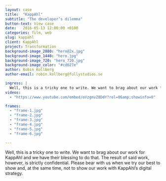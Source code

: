 ```yaml
---
layout: case
title:  "KappAhl"
subtitle: "The developer’s dilemma"
button-text: View case
date:   2016-05-13 12:00:00 +0100
categories: film, web
slug: kappahl
client: KappAhl
project: Transformation
background-image_2880: "hero@2x.jpg"
background-image_1440: "hero.jpg"
background-image_720: "hero_720.jpg"
background-image_color: "#cd627e"
author: Robin Kollberg
author-email: robin.kollberg@fullystudios.se

ingress: |
  Well, this is a tricky one to write. We want to brag about our work for KappAhl and we have their blessing to do that. The result of said work, however, is strictly confidential. Please bear with us when we try our best to show and, at the same time, not to show our work with KappAhl’s digital strategy.
videos: 
  - "https://www.youtube.com/embed/oVzgmvZ8DdY?rel=0&amp;showinfo=0"

frames:
  - "frame-1.jpg"
  - "frame-2.jpg"
  - "frame-3.jpg"
  - "frame-4.jpg"
  - "frame-5.jpg"
  - "frame-6.jpg"

---
```

Well, this is a tricky one to write. We want to brag about our work for KappAhl and we have their blessing to do that. The result of said work, however, is strictly confidential. Please bear with us when we try our best to show and, at the same time, not to show our work with KappAhl’s digital strategy.
